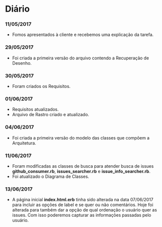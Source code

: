 # Diário #

### 11/05/2017 ###

- Fomos apresentados à cliente e recebemos uma explicação da tarefa.

### 29/05/2017 ###

- Foi criada a primeira versão do arquivo contendo a Recuperação de Desenho.

### 30/05/2017 ###

- Foram criados os Requisitos.

### 01/06/2017 ###

- Requisitos atualizados.
- Arquivo de Rastro criado e atualizado.

### 04/06/2017 ###

- Foi criada a primeira versão do modelo das classes que compõem a Arquitetura.

### 11/06/2017 ###

- Foram modificadas as classes de busca para atender busca de issues **github_consumer.rb**, **issues_searcher.rb** e **issue_info_searcher.rb**.
- Foi atualizado o Diagrama de Classes.

### 13/06/2017 ###

- A página inicial **index.html.erb** tinha sido alterada na data 07/06/2017 para incluir as opções de label e se quer ou não comentários. Hoje foi alterada para também dar a opção de qual ordenação o usuário quer as issues. Com isso poderemos capturar as informações passadas pelo usuário.
